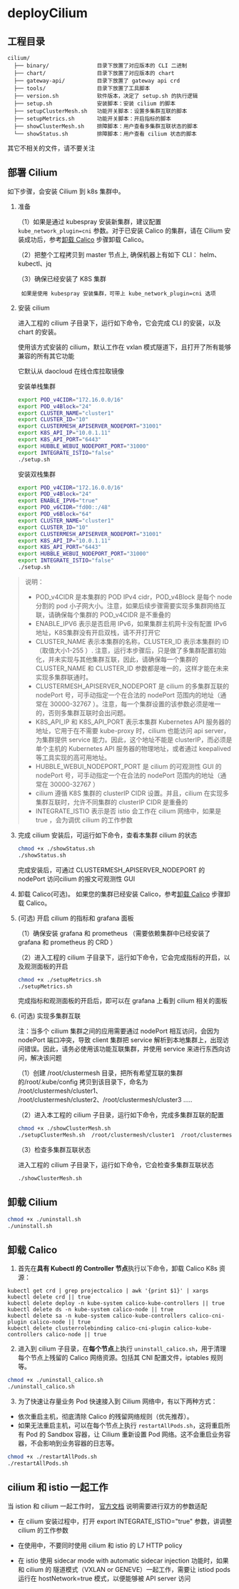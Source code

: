 # deployCilium

##  工程目录

```
cilium/
  ├── binary/               目录下放置了对应版本的 CLI 二进制
  ├── chart/                目录下放置了对应版本的 chart
  ├── gateway-api/          目录下放置了 gateway api crd
  ├── tools/                目录下放置了工具脚本
  ├── version.sh            软件版本，决定了 setup.sh 的执行逻辑
  ├── setup.sh              安装脚本：安装 cilium 的脚本
  ├── setupClusterMesh.sh   功能开关脚本：设置多集群互联的脚本
  ├── setupMetrics.sh       功能开关脚本：开启指标的脚本
  ├── showClusterMesh.sh    排障脚本：用户查看多集群互联状态的脚本
  └── showStatus.sh         排障脚本：用户查看 cilium 状态的脚本
```

其它不相关的文件，请不要关注

## 部署 Cilium

如下步骤，会安装 Cilium 到 k8s 集群中。

1. 准备

    （1）如果是通过 kubespray 安装新集群，建议配置 `kube_network_plugin=cni` 参数。对于已安装 Calico 的集群，请在 Cilium 安装成功后，参考[卸载 Calico](#卸载-calico) 步骤卸载 Calico。

    （2）把整个工程拷贝到 master 节点上, 确保机器上有如下 CLI： helm、kubectl、jq

    （3）确保已经安装了 K8S 集群 
        
        如果是使用 kubespray 安装集群，可带上 kube_network_plugin=cni 选项

2. 安装 cilium

    进入工程的 cilium 子目录下，运行如下命令，它会完成 CLI 的安装，以及 chart 的安装。 
    
    使用该方式安装的 cilium，默认工作在 vxlan 模式隧道下，且打开了所有能够兼容的所有其它功能

    它默认从 daocloud 在线仓库拉取镜像

    安装单栈集群
    ```bash
    export POD_v4CIDR="172.16.0.0/16"
    export POD_v4Block="24"
    export CLUSTER_NAME="cluster1"
    export CLUSTER_ID="10"
    export CLUSTERMESH_APISERVER_NODEPORT="31001"
    export K8S_API_IP="10.0.1.11"
    export K8S_API_PORT="6443"
    export HUBBLE_WEBUI_NODEPORT_PORT="31000"
    export INTEGRATE_ISTIO="false"
    ./setup.sh
    ```

    安装双栈集群
    ```bash
    export POD_v4CIDR="172.16.0.0/16"
    export POD_v4Block="24"
    export ENABLE_IPV6="true"
    export POD_v6CIDR="fd00::/48"
    export POD_v6Block="64"
    export CLUSTER_NAME="cluster1"
    export CLUSTER_ID="10"
    export CLUSTERMESH_APISERVER_NODEPORT="31001"
    export K8S_API_IP="10.0.1.11"
    export K8S_API_PORT="6443"
    export HUBBLE_WEBUI_NODEPORT_PORT="31000"
    export INTEGRATE_ISTIO="false"
    ./setup.sh
    ```

> 说明：
> *  POD_v4CIDR 是本集群的 POD IPv4 cidr，POD_v4Block 是每个 node 分割的 pod 小子网大小。注意，如果后续步骤需要实现多集群网络互联，请确保每个集群的 POD_v4CIDR 是不重叠的
> * ENABLE_IPV6 表示是否启用 IPv6，如果集群主机网卡没有配置 IPv6 地址，K8S集群没有开启双栈，请不开打开它
> * CLUSTER_NAME 表示本集群的名称，CLUSTER_ID 表示本集群的 ID（取值大小1-255 ）. 注意，运行本步骤后，只是做了多集群配置初始化，并未实现与其他集群互联，因此，请确保每一个集群的 CLUSTER_NAME 和 CLUSTER_ID 参数都是唯一的，这样才能在未来实现多集群联通时。
> * CLUSTERMESH_APISERVER_NODEPORT 是 cilium 的多集群互联的 nodePort 号，可手动指定一个在合法的 nodePort 范围内的地址（通常在 30000-32767 ）。注意，每一个集群设置的该参数必须是唯一的，否则多集群互联时会出问题。
> * K8S_API_IP 和 K8S_API_PORT 表示本集群 Kubernetes API 服务器的地址，它用于在不需要 kube-proxy 时，cilium 也能访问 api server，为集群提供 service 能力。因此，这个地址不能是 clusterIP，而必须是单个主机的 Kubernetes API 服务器的物理地址，或者通过 keepalived 等工具实现的高可用地址。
> * HUBBLE_WEBUI_NODEPORT_PORT 是 cilium 的可观测性 GUI 的 nodePort 号，可手动指定一个在合法的 nodePort 范围内的地址（通常在 30000-32767 ）
> * cilium 遵循 K8S 集群的 clusterIP CIDR 设置。并且，cilium 在实现多集群互联时，允许不同集群的 clusterIP CIDR 是重叠的
> * INTEGRATE_ISTIO 表示是否 istio 会工作在 cilium 网络中，如果是 true ，会为调优 cilium 的工作参数

3. 完成 cilium 安装后，可运行如下命令，查看本集群 cilium 的状态

    ```bash
    chmod +x ./showStatus.sh
    ./showStatus.sh
    ```

    完成安装后，可通过 CLUSTERMESH_APISERVER_NODEPORT 的 nodePort 访问cilium 的报文可观测性 GUI

4. 卸载 Calico(可选)。 如果您的集群已经安装 Calico，参考[卸载 Calico](#卸载-calico) 步骤卸载 Calico。

5. (可选) 开启 cilium 的指标和 grafana 面板

    （1）确保安装 grafana 和 prometheus （需要依赖集群中已经安装了 grafana 和 prometheus 的 CRD ）

    （2）进入工程的 cilium 子目录下，运行如下命令，它会完成指标的开启，以及观测面板的开启

    ```bash
    chmod +x ./setupMetrics.sh
    ./setupMetrics.sh
    ```

    完成指标和观测面板的开启后，即可以在 grafana 上看到 cilium 相关的面板

6. (可选) 实现多集群互联

     注：当多个 cilium 集群之间的应用需要通过 nodePort 相互访问，会因为 nodePort 端口冲突，导致 client 集群把 service 解析到本地集群上，出现访问错误。因此，请务必使用该功能互联集群，并使用 service 来进行东西向访问，解决该问题
   
    （1）创建 /root/clustermesh 目录，把所有希望互联的集群的/root/.kube/config 拷贝到该目录下，命名为 /root/clustermesh/cluster1、 /root/clustermesh/cluster2、/root/clustermesh/cluster3 ..... 

    （2）进入本工程的 cilium 子目录，运行如下命令，完成多集群互联的配置

    ```bash
    chmod +x ./showClusterMesh.sh
    ./setupClusterMesh.sh  /root/clustermesh/cluster1  /root/clustermesh/cluster2 [/root/clustermesh/cluster3 ... ]
    ```

    （3）检查多集群互联状态

    进入工程的 cilium 子目录下，运行如下命令，它会检查多集群互联状态

    ```bash
    ./showClusterMesh.sh
    ```

## 卸载 Cilium

```bash
chmod +x ./uninstall.sh
./uninstall.sh
```

## 卸载 Calico

1. 首先在**具有 Kubectl 的 Controller 节点**执行以下命令，卸载 Calico K8s 资源：

```
kubectl get crd | grep projectcalico | awk '{print $1}' | xargs kubectl delete crd || true
kubectl delete deploy -n kube-system calico-kube-controllers || true
kubectl delete ds -n kube-system calico-node || true
kubectl delete sa -n kube-system calico-kube-controllers calico-cni-plugin calico-node || true
kubectl delete clusterrolebinding calico-cni-plugin calico-kube-controllers calico-node || true
```

2. 进入到 cilium 子目录，在**每个节点**上执行 `uninstall_calico.sh`，用于清理每个节点上残留的 Calico 网络资源。包括其 CNI 配置文件，iptables 规则等。

```bash
chmod +x ./uninstall_calico.sh
./uninstall_calico.sh
```

3. 为了快速让存量业务 Pod 快速接入到 Cilium 网络中，有以下两种方式：

* 依次重启主机，彻底清除 Calico 的残留网络规则（优先推荐）。
* 如果无法重启主机，可以在每个节点上执行 `restartAllPods.sh`，这将重启所有 Pod 的 Sandbox 容器，让 Cilium 重新设置 Pod 网络。这不会重启业务容器，不会影响到业务容器的日志等。

```bash
chmod +x ./restartAllPods.sh
./restartAllPods.sh
```
 
## cilium 和 istio 一起工作 

当 istion 和 cilium 一起工作时， [官方文档](https://docs.cilium.io/en/latest/network/servicemesh/istio/) 说明需要进行双方的参数适配

- 在 cilium 安装过程中，打开 export INTEGRATE_ISTIO="true" 参数，讲调整 cilium 的工作参数

- 在使用中，不要同时使用  cilium 和 istio 的 L7 HTTP policy

- 在 istio 使用 sidecar mode with automatic sidecar injection 功能时，如果和 cilium 的 隧道模式（VXLAN or GENEVE）一起工作，需要让 istiod pods 运行在 hostNetwork=true 模式，以便能够被 API server 访问
